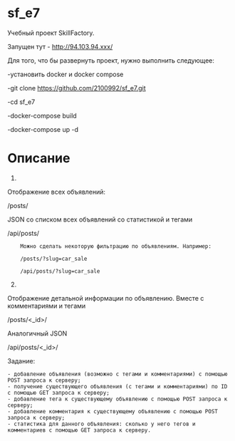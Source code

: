 # sf_e7

Учебный проект SkillFactory.

Запущен тут - http://94.103.94.xxx/

Для того, что бы развернуть проект, нужно выполнить следующее:

-установить docker и docker compose

-git clone https://github.com/2100992/sf_e7.git

-cd sf_e7

-docker-compose build

-docker-compose up -d


# Описание

1.
Отображение всех объявлений:

/posts/

JSON со списком всех объявлений со статистикой и тегами

/api/posts/

        Можно сделать некоторую фильтрацию по объявлениям. Например:

        /posts/?slug=car_sale

        /api/posts/?slug=car_sale


2.
Отображение детальной информации по объявлению. Вместе с комментариями и тегами

/posts/<_id>/

Аналогичный JSON

/api/posts/<_id>/



Задание:

    - добавление объявления (возможно с тегами и комментариями) с помощью POST запроса к серверу;
    - получение существующего объявления (с тегами и комментариями) по ID с помощью GET запроса к серверу;
    - добавление тега к существующему объявлению с помощью POST запроса к серверу;
    - добавление комментария к существующему объявлению с помощью POST запроса к серверу;
    - статистика для данного объявления: сколько у него тегов и комментариев с помощью GET запроса к серверу.
